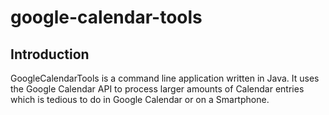 # google-calendar-tools

## Introduction
GoogleCalendarTools is a command line application written in Java. It uses the Google Calendar API to process larger amounts of Calendar entries which is tedious to do in Google Calendar or on a Smartphone.